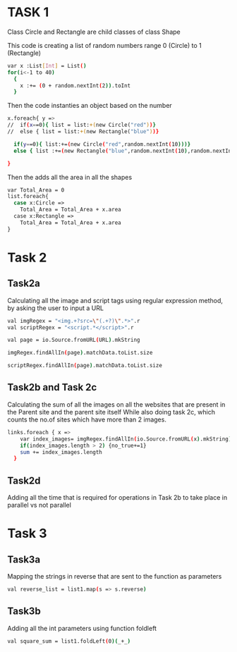 # TASK 1 

Class Circle and Rectangle are child classes of class Shape



This code is creating a list of random numbers range 0 (Circle) to 1 (Rectangle)
```bash
var x :List[Int] = List()
for(i<-1 to 40)
  {
    x :+= (0 + random.nextInt(2)).toInt
  }
```

Then the code instanties an object based on the number
```bash
x.foreach{ y =>
//  if(x==0){ list = list:+(new Circle("red"))}
//  else { list = list:+(new Rectangle("blue"))}

  if(y==0){ list:+=(new Circle("red",random.nextInt(10)))}
  else { list :+=(new Rectangle("blue",random.nextInt(10),random.nextInt(10)))}

}
```

Then the adds all the area in all the shapes
```bash
var Total_Area = 0
list.foreach{
  case x:Circle =>
    Total_Area = Total_Area + x.area
  case x:Rectangle =>
    Total_Area = Total_Area + x.area
}
```




# Task 2
## Task2a

Calculating all the image and script tags using regular expression method, by asking the user to input a URL
```bash
val imgRegex = "<img.+?src=\"(.+?)\".*>".r
val scriptRegex = "<script.*</script>".r

val page = io.Source.fromURL(URL).mkString

imgRegex.findAllIn(page).matchData.toList.size

scriptRegex.findAllIn(page).matchData.toList.size
```

## Task2b and Task 2c

Calculating the sum of all the images on all the websites that are present in the Parent site and the parent site itself
While also doing task 2c, which counts the no.of sites which have more than 2 images.
```bash
links.foreach { x =>
    var index_images= imgRegex.findAllIn(io.Source.fromURL(x).mkString).matchData.toList.map(_.group(1))
    if(index_images.length > 2) {no_true+=1}
    sum += index_images.length
  }
```


## Task2d

Adding all the time that is required for operations in Task 2b to take place in parallel vs not parallel


# Task 3

## Task3a
Mapping the strings in reverse that are sent to the function as parameters

```bash
val reverse_list = list1.map(s => s.reverse)
```
## Task3b
Adding all the int parameters using function foldleft

```bash
val square_sum = list1.foldLeft(0)(_+_)
```




















